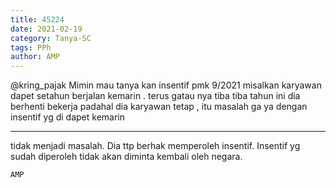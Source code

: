 ```yaml
---
title: 45224
date: 2021-02-19
category: Tanya-SC
tags: PPh
author: AMP
---
```


@kring_pajak Mimin mau tanya kan insentif pmk 9/2021 misalkan karyawan dapet setahun berjalan kemarin . terus gatau nya tiba tiba tahun ini dia berhenti bekerja padahal dia karyawan tetap , itu masalah ga ya dengan insentif yg di dapet kemarin

---

tidak menjadi masalah. Dia ttp berhak memperoleh insentif. Insentif yg sudah diperoleh tidak akan diminta kembali oleh negara.

`AMP`
